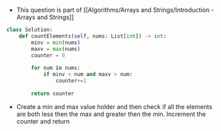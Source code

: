 - This question is part of [[Algorithms/Arrays and Strings/Introduction - Arrays and Strings]]

```python
class Solution:
	def countElements(self, nums: List[int]) -> int:
		minv = min(nums)
		maxv = max(nums)
		counter = 0
		
		for num in nums:
			if minv < num and maxv > num:
				counter+=1
		
		return counter
```

- Create a min and max value holder and then check if all the elements are both less then the max and greater then the min. Increment the counter and return